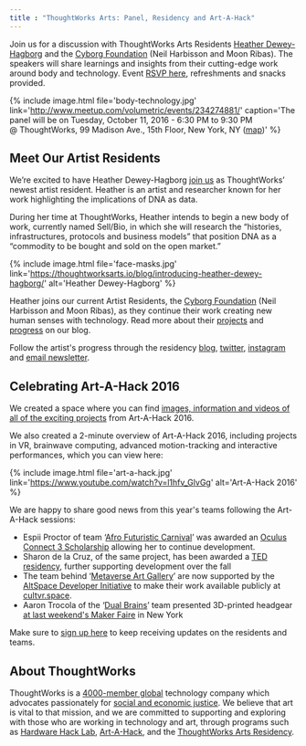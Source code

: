 ```yaml
---
title : "ThoughtWorks Arts: Panel, Residency and Art-A-Hack"
---
```


Join us for a discussion with ThoughtWorks Arts Residents [Heather Dewey-Hagborg](http://deweyhagborg.com/) and the [Cyborg Foundation](http://www.cyborgfoundation.com/) (Neil Harbisson and Moon Ribas). The speakers will share learnings and insights from their cutting-edge work around body and technology. Event [RSVP here](http://www.meetup.com/volumetric/events/234274881/), refreshments and snacks provided.

{% include image.html file='body-technology.jpg'
   link='http://www.meetup.com/volumetric/events/234274881/'
   caption='The panel will be on Tuesday, October 11, 2016 - 6:30 PM to 9:30 PM<br>@ ThoughtWorks, 99 Madison Ave., 15th Floor, New York, NY ([map](https://maps.google.com/maps?f=q&amp;hl=en&amp;q=99+Madison+Ave.%2C+15th+Floor%2C+New+York%2C+NY%2C+10016%2C+us"))' %}

<!--excerpt-ends-->

## Meet Our Artist Residents

We’re excited to have Heather Dewey-Hagborg [join us](https://thoughtworksarts.io/blog/introducing-heather-dewey-hagborg/) as ThoughtWorks’ newest artist resident. Heather is an artist and researcher known for her work highlighting the implications of DNA as data.

During her time at ThoughtWorks, Heather intends to begin a new body of work, currently named Sell/Bio, in which she will research the “histories, infrastructures, protocols and business models” that position DNA as a “commodity to be bought and sold on the open market.”

{% include image.html file='face-masks.jpg'
   link='https://thoughtworksarts.io/blog/introducing-heather-dewey-hagborg/'
   alt='Heather Dewey-Hagborg' %}

Heather joins our current Artist Residents, the [Cyborg Foundation](http://www.cyborgfoundation.com/) (Neil Harbisson and Moon Ribas), as they continue their work creating new human senses with technology. Read more about their [projects](https://thoughtworksarts.io/blog/team-gets-started-on-research/) and [progress](https://thoughtworksarts.io/blog/cyborg-senses-weaving-materials/) on our blog.

Follow the artist's progress through the residency [blog](https://thoughtworksarts.io/blog/), [twitter](https://twitter.com/tw_arts), [instagram](https://www.instagram.com/thoughtworksarts/) and [email newsletter](http://tinyletter.com/thoughtworksarts).

## Celebrating Art-A-Hack 2016

We created a space where you can find [images, information and videos of all of the exciting projects](https://artahack.io/projects) from Art-A-Hack 2016.

We also created a 2-minute overview of Art-A-Hack 2016, including projects in VR, brainwave computing, advanced motion-tracking and interactive performances, which you can view here:

{% include image.html file='art-a-hack.jpg'
   link='https://www.youtube.com/watch?v=l1hfv_GlvGg'
   alt='Art-A-Hack 2016' %}

We are happy to share good news from this year's teams following the Art-A-Hack sessions:

* Espii Proctor of team ‘[Afro Futuristic Carnival](https://artahack.io/projects/afro-futuristic-carnival/)’ was awarded an [Oculus Connect 3 Scholarship](http://www.shiift.world/oc3_scholarship/) allowing her to continue development.
* Sharon de la Cruz, of the same project, has been awarded a [TED residency](http://blog.ted.com/meet-the-fall-2016-class-of-ted-residents/), further supporting development over the fall
* The team behind ‘[Metaverse Art Gallery](https://artahack.io/projects/metaverse-art-gallery/)’ are now supported by the [AltSpace Developer Initiative](https://developer.altvr.com/Initiative/) to make their work available publicly at [cultvr.space](http://cultvr.space/).
* Aaron Trocola of the ‘[Dual Brains](https://artahack.io/projects/dual-brains/)’ team presented 3D-printed headgear [at last weekend's Maker Faire](http://www.evaleestudio.com/whats-new/dual-brains-custom-eeg-headgear-at-world-maker-faire/) in New York

Make sure to [sign up here](http://tinyletter.com/thoughtworksarts) to keep receiving updates on the residents and teams.

## About ThoughtWorks

ThoughtWorks is a [4000-member global](https://www.thoughtworks.com/about-us) technology company which advocates passionately for [social and economic justice](https://www.thoughtworks.com/social-justice). We believe that art is vital to that mission, and we are committed to supporting and exploring with those who are working in technology and art, through programs such as [Hardware Hack Lab](https://hardwarehacklab.io), [Art-A-Hack](https://artahack.io), and the [ThoughtWorks Arts Residency](https://thoughtworksarts.io).